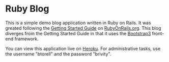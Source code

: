 Ruby Blog
=========

This is a simple demo blog application written in Ruby on Rails. It was greated following the [Getting Started Guide](http://guides.rubyonrails.org/getting_started.html) on [RubyOnRails.org](http://rubyonrails.org). This blog diverges from the Getting Started Guide in that it uses the [Bootstrap3](http://getbootstrap.com/) front-end framework.

You can view this application live on [Heroku](http://whispering-wave-9825.herokuapp.com/). For administrative tasks, use the username "btorell" and the password "brivity".